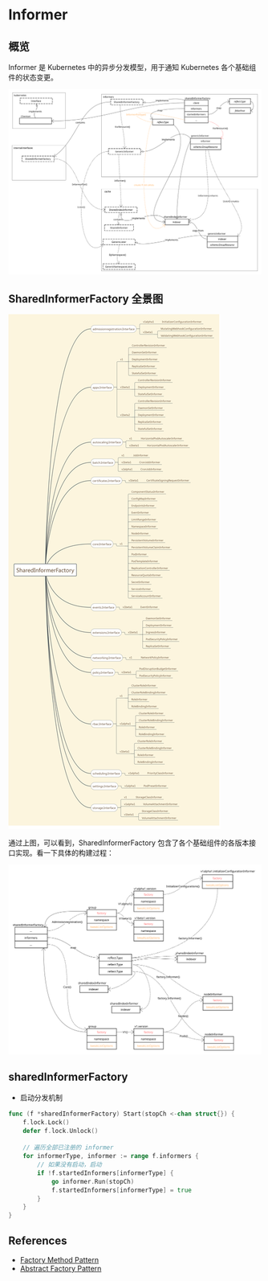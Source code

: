 # Informer

## 概览

Informer 是 Kubernetes 中的异步分发模型，用于通知 Kubernetes 各个基础组件的状态变更。

![Informer Overview](./images/informer_overview.svg)

## SharedInformerFactory 全景图

![Shared Informer Factory](./images/shared_informer_factory_mind.png)

通过上图，可以看到，SharedInformerFactory 包含了各个基础组件的各版本接口实现。看一下具体的构建过程：

![SharedInformerFactory Construct](./images/shared_informer_factory_construct.svg)

## sharedInformerFactory

- 启动分发机制

```go
func (f *sharedInformerFactory) Start(stopCh <-chan struct{}) {
	f.lock.Lock()
	defer f.lock.Unlock()

	// 遍历全部已注册的 informer
	for informerType, informer := range f.informers {
		// 如果没有启动，启动
		if !f.startedInformers[informerType] {
			go informer.Run(stopCh)
			f.startedInformers[informerType] = true
		}
	}
}
```

## References

- [Factory Method Pattern](https://en.wikipedia.org/wiki/Factory_method_pattern)
- [Abstract Factory Pattern](https://en.wikipedia.org/wiki/Abstract_factory_pattern)
